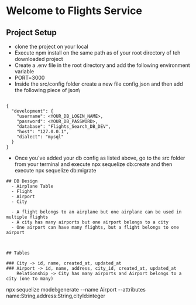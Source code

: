 # Welcome to Flights Service
## Project Setup

- clone the project on your local
- Execute npm install on the same path as of your root directory of teh downloaded project
- Create a .env file in the root directory and add the following environment variable
- PORT=3000
- Inside the src/config folder create a new file config.json and then add the following piece of json\

```

{
  "development": {
    "username": <YOUR_DB_LOGIN_NAME>,
    "password": <YOUR_DB_PASSWORD>,
    "database": "Flights_Search_DB_DEV",
    "host": "127.0.0.1",
    "dialect": "mysql"
  }
}

```
- Once you've added your db config as listed above, go to the src folder from your terminal and execute npx sequelize db:create and then execute
npx sequelize db:migrate


```
## DB Design
  - Airplane Table
  - Flight
  - Airport
  - City 

  - A flight belongs to an airplane but one airplane can be used in multiple flights
  - A city has many airports but one airport belongs to a city
  - One airport can have many flights, but a flight belongs to one airport


  
## Tables

### City -> id, name, created_at, updated_at
### Airport -> id, name, address, city_id, created_at, updated_at
    Relationship -> City has many airports and Airport belongs to a city (one to many)

```
npx sequelize model:generate --name Airport --attributes name:String,address:String,cityId:integer